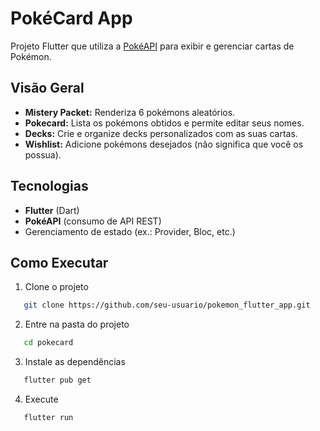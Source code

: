 # PokéCard App

Projeto Flutter que utiliza a [PokéAPI](https://pokeapi.co/api/v2) para exibir e gerenciar cartas de Pokémon.

## Visão Geral
- **Mistery Packet:** Renderiza 6 pokémons aleatórios.
- **Pokecard:** Lista os pokémons obtidos e permite editar seus nomes.
- **Decks:** Crie e organize decks personalizados com as suas cartas.
- **Wishlist:** Adicione pokémons desejados (não significa que você os possua).

## Tecnologias
- **Flutter** (Dart)
- **PokéAPI** (consumo de API REST)
- Gerenciamento de estado (ex.: Provider, Bloc, etc.)

## Como Executar
1. Clone o projeto
```bash
   git clone https://github.com/seu-usuario/pokemon_flutter_app.git
```
2. Entre na pasta do projeto
```bash
   cd pokecard
``` 
3. Instale as dependências
```bash
   flutter pub get
```
4. Execute
```bash
   flutter run
```
